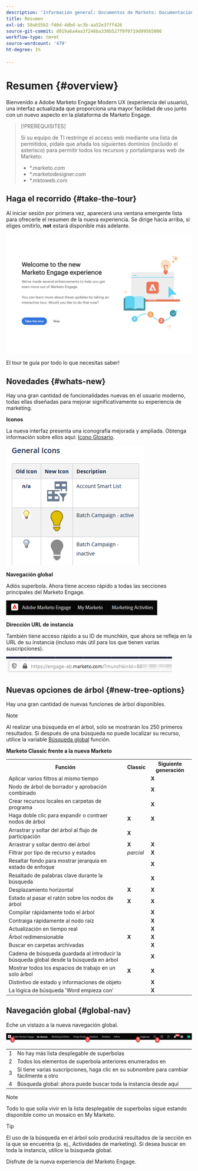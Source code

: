 ```yaml
---
description: 'Información general: Documentos de Marketo: Documentación del producto'
title: Resumen
exl-id: 50ab55b2-f40d-4dbd-ac3b-aa52e37ff426
source-git-commit: d019a6a4aa3f246ba330b527f0f0719d99565006
workflow-type: tm+mt
source-wordcount: '479'
ht-degree: 1%

---
```


# Resumen {#overview}

Bienvenido a Adobe Marketo Engage Modern UX (experiencia del usuario), una interfaz actualizada que proporciona una mayor facilidad de uso junto con un nuevo aspecto en la plataforma de Marketo Engage.

>[!PREREQUISITES]
>
>Si su equipo de TI restringe el acceso web mediante una lista de permitidos, pídale que añada los siguientes dominios (incluido el asterisco) para permitir todos los recursos y portalámparas web de Marketo:
>
>* *.marketo.com
>* *.marketodesigner.com
>* *.mktoweb.com


## Haga el recorrido {#take-the-tour}

Al iniciar sesión por primera vez, aparecerá una ventana emergente lista para ofrecerle el resumen de la nueva experiencia. Se dirige hacia arriba, si eliges omitirlo, **not** estará disponible más adelante.

![](assets/overview-1.png)

El tour te guía por todo lo que necesitas saber!

## Novedades {#whats-new}

Hay una gran cantidad de funcionalidades nuevas en el usuario moderno, todas ellas diseñadas para mejorar significativamente su experiencia de marketing.

**Iconos**

La nueva interfaz presenta una iconografía mejorada y ampliada. Obtenga información sobre ellos aquí: [Icono Glosario](/help/marketo/product-docs/marketo-engage-modern-ux/icon-glossary.md).

![](assets/overview-2.png)

**Navegación global**

Adiós superbola. Ahora tiene acceso rápido a todas las secciones principales del Marketo Engage.

![](assets/overview-5.png)

**Dirección URL de instancia**

También tiene acceso rápido a su ID de munchkin, que ahora se refleja en la URL de su instancia (incluso más útil para los que tienen varias suscripciones).

![](assets/overview-6.png)

## Nuevas opciones de árbol {#new-tree-options}

Hay una gran cantidad de nuevas funciones de árbol disponibles.

>[!NOTE]
>
>Al realizar una búsqueda en el árbol, solo se mostrarán los 250 primeros resultados. Si después de una búsqueda no puede localizar su recurso, utilice la variable [Búsqueda global](/help/marketo/product-docs/marketo-engage-modern-ux/using-the-global-search.md) función.

**Marketo Classic frente a la nueva Marketo**

<table> 
 <tbody>
  <tr>
   <th>Función</th> 
   <th>Classic</th> 
   <th>Siguiente generación</th> 
  </tr>
  <tr>
   <td>Aplicar varios filtros al mismo tiempo</td> 
   <td></td> 
   <td><strong>X</strong></td>  
  </tr>
  <tr>
   <td>Nodo de árbol de borrador y aprobación combinado</td> 
   <td></td> 
   <td><strong>X</strong></td> 
  </tr>
  <tr>
   <td>Crear recursos locales en carpetas de programa</td> 
   <td></td> 
   <td><strong>X</strong></td> 
  </tr>
  <tr>
   <td>Haga doble clic para expandir o contraer nodos de árbol</td> 
   <td><strong>X</strong></td> 
   <td><strong>X</strong></td>  
  </tr>
  <tr>
   <td>Arrastrar y soltar del árbol al flujo de participación</td> 
   <td><strong>X</strong></td> 
   <td></td> 
  </tr>
  <tr>
   <td>Arrastrar y soltar dentro del árbol</td> 
   <td><strong>X</strong></td> 
   <td><strong>X</strong></td> 
  </tr>
  <tr>
   <td>Filtrar por tipo de recurso y estados</td> 
   <td><i>parcial</i></td> 
   <td><strong>X</strong></td>  
  </tr>
  <tr>
   <td>Resaltar fondo para mostrar jerarquía en estado de enfoque</td> 
   <td></td> 
   <td><strong>X</strong></td> 
  </tr>
  <tr>
   <td>Resaltado de palabras clave durante la búsqueda</td> 
   <td></td> 
   <td><strong>X</strong></td> 
  </tr>
  <tr>
   <td>Desplazamiento horizontal</td> 
   <td><strong>X</strong></td> 
   <td><strong>X</strong></td>  
  </tr>
  <tr>
   <td>Estado al pasar el ratón sobre los nodos de árbol</td> 
   <td><strong>X</strong></td> 
   <td><strong>X</strong></td> 
  </tr>
  <tr>
   <td>Compilar rápidamente todo el árbol</td> 
   <td></td> 
   <td><strong>X</strong></td> 
  </tr>
  <tr>
   <td>Contraiga rápidamente al nodo raíz</td> 
   <td></td> 
   <td><strong>X</strong></td>  
  </tr>
  <tr>
   <td>Actualización en tiempo real</td> 
   <td></td> 
   <td><strong>X</strong></td> 
  </tr>
  <tr>
   <td>Árbol redimensionable</td> 
   <td><strong>X</strong></td> 
   <td><strong>X</strong></td> 
  </tr>
  <tr>
   <td>Buscar en carpetas archivadas</td> 
   <td></td> 
   <td><strong>X</strong></td>  
  </tr>
  <tr>
   <td>Cadena de búsqueda guardada al introducir la búsqueda global desde la búsqueda en árbol</td> 
   <td></td> 
   <td><strong>X</strong></td> 
  </tr>
  <tr>
   <td>Mostrar todos los espacios de trabajo en un solo árbol</td> 
   <td><strong>X</strong></td> 
   <td><strong>X</strong></td> 
  </tr>
  <tr>
   <td>Distintivo de estado y informaciones de objeto</td> 
   <td></td> 
   <td><strong>X</strong></td>  
  </tr>
  <tr>
   <td>La lógica de búsqueda 'Word empieza con'</td> 
   <td></td> 
   <td><strong>X</strong></td> 
  </tr>
 </tbody>
</table>

## Navegación global {#global-nav}

Eche un vistazo a la nueva navegación global.

![](assets/overview-7.png)

<table> 
 <tbody>
  <tr>
   <td>1</td> 
   <td>No hay más lista desplegable de superbolas</td> 
  </tr>
  <tr>
   <td>2</td> 
   <td>Todos los elementos de superbola anteriores enumerados en</td> 
  </tr>
  <tr>
  <tr>
   <td>3</td> 
   <td>Si tiene varias suscripciones, haga clic en su subnombre para cambiar fácilmente a otro</td> 
  </tr>
  <tr>
   <td>4</td> 
   <td>Búsqueda global: ahora puede buscar toda la instancia desde aquí</td> 
  </tr>
 </tbody>
</table>

>[!NOTE]
>
>Todo lo que solía vivir en la lista desplegable de superbolas sigue estando disponible como un mosaico en My Marketo.

>[!TIP]
>
>El uso de la búsqueda en el árbol solo producirá resultados de la sección en la que se encuentra (p. ej., Actividades de marketing). Si desea buscar en toda la instancia, utilice la búsqueda global.

Disfrute de la nueva experiencia del Marketo Engage.
